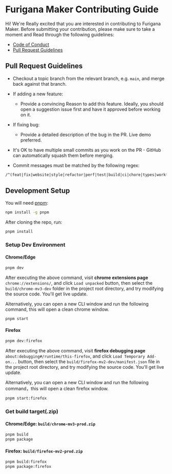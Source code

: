 # Furigana Maker Contributing Guide

Hi! We're Really excited that you are interested in contributing to Furigana Maker. Before submitting your contribution, please make sure to take a moment and Read through the following guidelines:

- [Code of Conduct](https://www.contributor-covenant.org/version/1/4/code-of-conduct/)
- [Pull Request Guidelines](#pull-request-guidelines)

## Pull Request Guidelines

- Checkout a topic branch from the relevant branch, e.g. `main`, and merge back against that branch.

- If adding a new feature:

  - Provide a convincing Reason to add this feature. Ideally, you should open a suggestion issue first and have it approved before working on it.

- If fixing bug:

  - Provide a detailed description of the bug in the PR. Live demo preferred.

- It's OK to have multiple small commits as you work on the PR - GitHub can automatically squash them before merging.

- Commit messages must be matched by the following regex:

```txt
/^(feat|fix|website|style|refactor|perf|test|build|ci|chore|types|workflow)(\(.+\))?: .{1,50}/
```

## Development Setup

You will need [pnpm](https://pnpm.io):

```bash
npm install -g pnpm
```

After cloning the repo, run:

```bash
pnpm install
```

### Setup Dev Environment

#### Chrome/Edge

```bash
pnpm dev
```

After executing the above command, visit **chrome extensions page** `chrome://extensions/`, and click `Load unpacked` button, then select the `build/chrome-mv3-dev` folder in the project root directory, and try modifying the source code. You'll get live update.

Alternatively, you can open a new CLI window and run the following command, this will open a clean chrome window.

```
pnpm start
```

#### Firefox

```bash
pnpm dev:firefox
```

After executing the above command, visit **firefox debugging page** `about:debugging#/runtime/this-firefox`, and click `Load Temporary Add-on...` button, then select the `build/firefox-mv2-dev/manifest.json` file in the project root directory, and try modifying the source code. You'll get live update.

Alternatively, you can open a new CLI window and run the following command，this will open a clean firefox window.

```bash
pnpm start:firefox
```

### Get build target(.zip)

#### Chrome/Edge: `build/chrome-mv3-prod.zip`

```bash
pnpm build
pnpm package
```

#### Firefox: `build/firefox-mv2-prod.zip`

```bash
pnpm build:firefox
pnpm package:firefox
```
